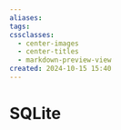 ```yaml
---
aliases: 
tags: 
cssclasses:
  - center-images
  - center-titles
  - markdown-preview-view
created: 2024-10-15 15:40
---
```






# SQLite
